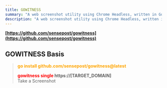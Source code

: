 ```yaml
---
title: GOWITNESS
summary: "A web screenshot utility using Chrome Headless, written in Go."
description: "A web screenshot utility using Chrome Headless, written in Go."
---
```


**[https://github.com/sensepost/gowitness](https://github.com/sensepost/gowitness)**

## GOWITNESS Basis


 > 
 > **<font color=orange>go install github.com/sensepost/gowitness@latest</font>**
 > 
 > **<font color=red>gowitness single</font>  https://\[TARGET_DOMAIN\]</br>**
 > Take a Screenshot
